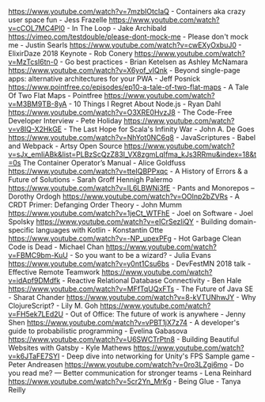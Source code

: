 https://www.youtube.com/watch?v=7mzbIOtcIaQ - Containers aka crazy user space fun - Jess Frazelle
https://www.youtube.com/watch?v=cCOL7MC4Pl0 - In The Loop - Jake Archibald
https://vimeo.com/testdouble/please-dont-mock-me - Please don't mock me - Justin Searls
https://www.youtube.com/watch?v=cwEXyOxbuJ0 - ElixirDaze 2018 Keynote - Rob Conery
https://www.youtube.com/watch?v=MzTcsI6tn-0 - Go best practices - Brian Ketelsen as Ashley McNamara
https://www.youtube.com/watch?v=X6yof_vIQnk - Beyond single-page apps: alternative architectures for your PWA - Jeff Posnick
https://www.pointfree.co/episodes/ep10-a-tale-of-two-flat-maps - A Tale Of Two Flat Maps - Pointfree
https://www.youtube.com/watch?v=M3BM9TB-8yA - 10 Things I Regret About Node.js - Ryan Dahl
https://www.youtube.com/watch?v=O3XRE0HvzJ8 - The Code-Free Developer Interview - Pete Holiday
https://www.youtube.com/watch?v=v8IQ-X2HkGE - The Last Hope for Scala's Infinity War - John A. De Goes
https://www.youtube.com/watch?v=NhYot0NC6q8 - JavaScriptures - Babel and Webpack - Artsy Open Source
https://www.youtube.com/watch?v=sJx_emIiABk&list=PLBzScQzZ83I_VX8zgmLqIfma_kJs3RRmu&index=18&t=0s The Container Operator’s Manual - Alice Goldfuss
https://www.youtube.com/watch?v=tteIQBPPxqc - A History of Errors & a Future of Solutions - Sarah Groff Hennigh Palermo
https://www.youtube.com/watch?v=IL6LBWNi3fE - Pants and Monorepos – Dorothy Ordogh
https://www.youtube.com/watch?v=OOlnp2bZVRs - A CRDT Primer: Defanging Order Theory - John Mumm 
https://www.youtube.com/watch?v=1jeCt_WTFhE - Joel on Software - Joel Spolsky
https://www.youtube.com/watch?v=eICrSezliQY - Building domain-specific languages with Kotlin - Konstantin Otte
https://www.youtube.com/watch?v=-NP_upexPFg - Hot Garbage Clean Code is Dead - Michael Chan 
https://www.youtube.com/watch?v=FBMC9bm-KuU - So you want to be a wizard? - Julia Evans
https://www.youtube.com/watch?v=y0nt1Csu6bs - DevFestMN 2018 talk - Effective Remote Teamwork
https://www.youtube.com/watch?v=idApf9DMdfk - Reactive Relational Database Connectivity - Ben Hale
https://www.youtube.com/watch?v=MFfTqUQxFTs - The Future of Java SE - Sharat Chander
https://www.youtube.com/watch?v=8-kVTUNhwJY - Why ClojureScript? - Lily M. Goh
https://www.youtube.com/watch?v=FH5ek7LEd2U - Out of Office: The future of work is anywhere - Jenny Shen
https://www.youtube.com/watch?v=vPBT1jX7z74 - A developer's guide to probabilistic programming - Evelina Gabasova
https://www.youtube.com/watch?v=U6SWCTrPtn8 - Building Beautiful Websites with Gatsby - Kyle Mathews
https://www.youtube.com/watch?v=k6JTaFE7SYI - Deep dive into networking for Unity's FPS Sample game - Peter Andreasen
https://www.youtube.com/watch?v=0ro3LZgi6mo - Do you read me? — Better communication for stronger teams - Lena Reinhard
https://www.youtube.com/watch?v=5cr2Yn_MrKg - Being Glue - Tanya Reilly 
